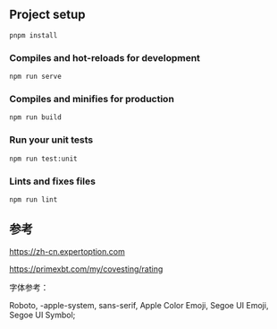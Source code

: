 ## Project setup

```
pnpm install
```

### Compiles and hot-reloads for development

```
npm run serve
```

### Compiles and minifies for production

```
npm run build
```

### Run your unit tests

```
npm run test:unit
```

### Lints and fixes files

```
npm run lint
```

## 参考

https://zh-cn.expertoption.com

https://primexbt.com/my/covesting/rating

字体参考：

Roboto, -apple-system, sans-serif, Apple Color Emoji, Segoe UI Emoji, Segoe UI Symbol;
